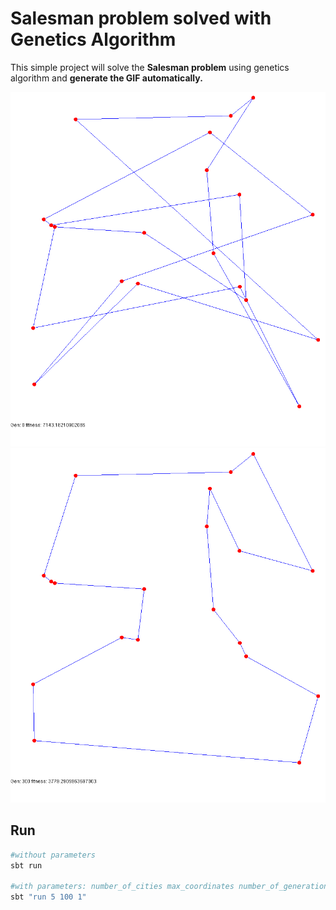 # Salesman problem solved with Genetics Algorithm
This simple project will solve the **Salesman problem** using genetics algorithm and **generate the GIF automatically.**

![solution](images/evolution.gif)
![solution](images/solution.png)

## Run
``` bash
#without parameters
sbt run

#with parameters: number_of_cities max_coordinates number_of_generations
sbt "run 5 100 1"
```